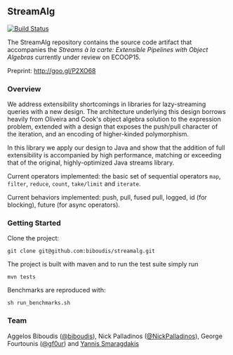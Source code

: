 ## StreamAlg

[![Build Status](https://magnum.travis-ci.com/biboudis/streamalg.svg?token=EYsxboxiFVSqpFARwkTX&branch=master)](https://magnum.travis-ci.com/biboudis/streamalg)

The StreamAlg repository contains the source code artifact that accompanies the
_Streams à la carte: Extensible Pipelines with Object Algebras_ currently under
review on ECOOP15.

Preprint: http://goo.gl/P2XO68

### Overview

We address extensibility shortcomings in libraries for lazy-streaming queries
with a new design. The architecture underlying this design borrows heavily from
Oliveira and Cook's object algebra solution to the expression problem, extended
with a design that exposes the push/pull character of the iteration, and an
encoding of higher-kinded polymorphism.

In this library we apply our design to Java and show that the addition of full
extensibility is accompanied by high performance, matching or exceeding that of
the original, highly-optimized Java streams library.

Current operators implemented: the basic set of sequential operators ```map```,
```filter```, ```reduce```, ```count```, ```take/limit``` and ```iterate```.

Current behaviors implemented: push, pull, fused pull, logged, id (for
blocking), future (for async operators).

### Getting Started

Clone the project:
```
git clone git@github.com:biboudis/streamalg.git
```
The project is built with maven and to run the test suite simply run
```
mvn tests
```
Benchmarks are reproduced with:
```
sh run_benchmarks.sh
```

### Team

Aggelos Biboudis ([@biboudis](https://twitter.com/biboudis)), Nick Palladinos
([@NickPalladinos](https://twitter.com/NickPalladinos)), George Fourtounis
([@gf0ur](https://twitter.com/gf0ur)) and
[Yannis Smaragdakis](http://cgi.di.uoa.gr/~smaragd/)

